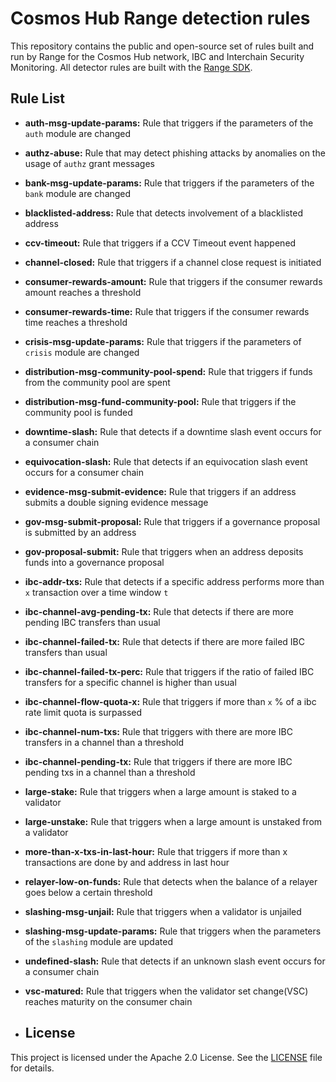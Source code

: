 # Cosmos Hub Range detection rules
This repository contains the public and open-source set of rules built and run by Range for the Cosmos Hub network, IBC and Interchain Security Monitoring. All detector rules are built with the [Range SDK](https://github.com/rangesecurity/range-sdk).

## Rule List
- **auth-msg-update-params:** Rule that triggers if the parameters of the `auth` module are changed
- **authz-abuse:** Rule that may detect phishing attacks by anomalies on the usage of `authz` grant messages
- **bank-msg-update-params:** Rule that triggers if the parameters of the `bank` module are changed
- **blacklisted-address:** Rule that detects involvement of a blacklisted address
- **ccv-timeout:** Rule that triggers if a CCV Timeout event happened
- **channel-closed:** Rule that triggers if a channel close request is initiated
- **consumer-rewards-amount:** Rule that triggers if the consumer rewards amount reaches a threshold
- **consumer-rewards-time:** Rule that triggers if the consumer rewards time reaches a threshold
- **crisis-msg-update-params:** Rule that triggers if the parameters of `crisis` module are changed
- **distribution-msg-community-pool-spend:** Rule that triggers if funds from the community pool are spent
- **distribution-msg-fund-community-pool:** Rule that triggers if the community pool is funded
- **downtime-slash:** Rule that detects if a downtime slash event occurs for a consumer chain
- **equivocation-slash:** Rule that detects if an equivocation slash event occurs for a consumer chain
- **evidence-msg-submit-evidence:** Rule that triggers if an address submits a double signing evidence message
- **gov-msg-submit-proposal:** Rule that triggers if a governance proposal is submitted by an address
- **gov-proposal-submit:** Rule that triggers when an address deposits funds into a governance proposal
- **ibc-addr-txs:** Rule that detects if a specific address performs more than `x` transaction over a time window `t`
- **ibc-channel-avg-pending-tx:** Rule that detects if there are more pending IBC transfers than usual
- **ibc-channel-failed-tx:** Rule that detects if there are more failed IBC transfers than usual
- **ibc-channel-failed-tx-perc:** Rule that triggers if the ratio of failed IBC transfers for a specific channel is higher than usual
- **ibc-channel-flow-quota-x:** Rule that triggers if more than `x` % of a ibc rate limit quota is surpassed
- **ibc-channel-num-txs:** Rule that triggers with there are more IBC transfers in a channel than a threshold
- **ibc-channel-pending-tx:** Rule that triggers if there are more IBC pending txs in a channel than a threshold
- **large-stake:** Rule that triggers when a large amount is staked to a validator
- **large-unstake:** Rule that triggers when a large amount is unstaked from a validator
- **more-than-x-txs-in-last-hour:** Rule that triggers if more than x transactions are done by and address in last hour
- **relayer-low-on-funds:** Rule that detects when the balance of a relayer goes below a certain threshold
- **slashing-msg-unjail:** Rule that triggers when a validator is unjailed
- **slashing-msg-update-params:** Rule that triggers when the parameters of the `slashing` module are updated
- **undefined-slash:** Rule that detects if an unknown slash event occurs for a consumer chain
- **vsc-matured:** Rule that triggers when the validator set change(VSC) reaches maturity on the consumer chain

- ## License

This project is licensed under the Apache 2.0 License. See the [LICENSE](link) file for details.
